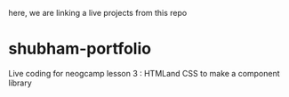 here, we are linking a live projects from this repo

# shubham-portfolio
Live coding for neogcamp lesson 3 : HTMLand CSS to make a component library
